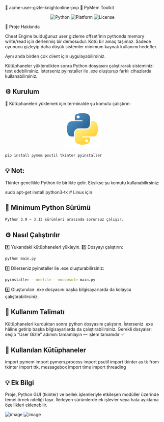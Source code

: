 🧱 acme-user-gizle-knightonline-pvp
🚀 PyMem Toolkit
<p align="center"> <img src="https://img.shields.io/badge/Python-3.9%20--%203.13-blue?logo=python" alt="Python"> <img src="https://img.shields.io/badge/Platform-Windows-green?logo=windows" alt="Platform"> <img src="https://img.shields.io/badge/License-MIT-yellow" alt="License"> </p>
📖 Proje Hakkında

Cheat Engine bulduğunuz user gizleme offset'inin pythonda memory write/read için derlenmiş bir demosudur.
Kötü bir amaç taşımaz. Sadece oyunucu gizleyip daha düşük sistemler minimum kaynak kullanımı hedefler.

Aynı anda birden çok client için uygulayabilirsiniz.


Kütüphaneler yüklendikten sonra Python dosyasını çalıştırarak sisteminizi test edebilirsiniz.
İsterseniz pyinstaller ile .exe oluşturup farklı cihazlarda kullanabilirsiniz.

## ⚙️ Kurulum

📌 Kütüphaneleri yüklemek için terminalde şu komutu çalıştırın:

<p align="center"> <img src="https://raw.githubusercontent.com/github/explore/main/topics/python/python.png" width="120"/> </p>

```bash
pip install pymem psutil tkinter pyinstaller
```


## 💡 Not:
Tkinter genellikle Python ile birlikte gelir.
Eksikse şu komutu kullanabilirsiniz:

sudo apt-get install python3-tk   # Linux için

## 🐍 Minimum Python Sürümü
```bash
Python 3.9 – 3.13 sürümleri arasında sorunsuz çalışır.
```
## ⚙️ Nasıl Çalıştırılır

1️⃣ Yukarıdaki kütüphaneleri yükleyin.
2️⃣ Dosyayı çalıştırın:
```bash
python main.py
```

3️⃣ Dilerseniz pyinstaller ile .exe oluşturabilirsiniz:
```bash
pyinstaller --onefile --noconsole main.py
```

4️⃣ Oluşturulan .exe dosyasını başka bilgisayarlarda da kolayca çalıştırabilirsiniz.

## 🧩 Kullanım Talimatı

Kütüphaneleri kurduktan sonra python dosyasını çalıştırın.
İsterseniz .exe hâline getirip başka bilgisayarlarda da çalıştırabilirsiniz.
Gerekli dosyaları seçip “User Gizle” adımını tamamlayın — işlem tamamdır ✅

## 🧠 Kullanılan Kütüphaneler
import pymem
import pymem.process
import psutil
import tkinter as tk
from tkinter import ttk, messagebox
import time
import threading

## 💡 Ek Bilgi

Proje, Python GUI (tkinter) ve bellek işlemleriyle etkileşen modüller üzerinde temel örnek niteliği taşır.
İlerleyen sürümlerde ek işlevler veya hata ayıklama özellikleri eklenebilir.


<img width="1665" height="864" alt="image" src="https://github.com/user-attachments/assets/8ebfd98e-722c-4dfa-8212-4f623e038f50" />

<img width="1465" height="774" alt="image" src="https://github.com/user-attachments/assets/042adb36-cbac-428b-8a42-e68b442152ab" />

